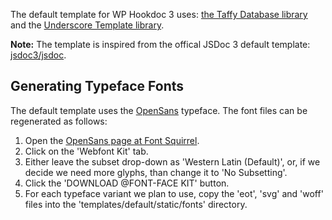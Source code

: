 The default template for WP Hookdoc 3 uses: [the Taffy Database library](http://taffydb.com/) and the [Underscore Template library](http://underscorejs.org/).

**Note:** The template is inspired from the offical JSDoc 3 default template: [jsdoc3/jsdoc](https://github.com/jsdoc3/jsdoc).

## Generating Typeface Fonts

The default template uses the [OpenSans](https://www.google.com/fonts/specimen/Open+Sans) typeface. The font files can be regenerated as follows:

1. Open the [OpenSans page at Font Squirrel](<http://www.fontsquirrel.com/fonts/open-sans>).
2. Click on the 'Webfont Kit' tab.
3. Either leave the subset drop-down as 'Western Latin (Default)', or, if we decide we need more glyphs, than change it to 'No Subsetting'.
4. Click the 'DOWNLOAD @FONT-FACE KIT' button.
5. For each typeface variant we plan to use, copy the 'eot', 'svg' and 'woff' files into the 'templates/default/static/fonts' directory.
